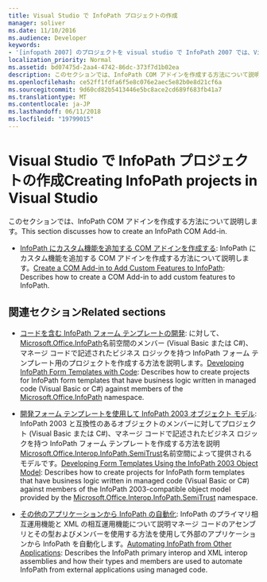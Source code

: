 ```yaml
---
title: Visual Studio で InfoPath プロジェクトの作成
manager: soliver
ms.date: 11/10/2016
ms.audience: Developer
keywords:
- '[infopath 2007] のプロジェクトを visual studio で InfoPath 2007 では、Visual Studio でプロジェクトを作成する作成します。'
localization_priority: Normal
ms.assetid: bd07475d-2aa4-4742-86dc-373f7d1b02ea
description: このセクションでは、InfoPath COM アドインを作成する方法について説明します。
ms.openlocfilehash: ce52ff1fdfa6f5e8c076e2aec5e82b0e8d21cf6a
ms.sourcegitcommit: 9d60cd82b5413446e5bc8ace2cd689f683fb41a7
ms.translationtype: MT
ms.contentlocale: ja-JP
ms.lasthandoff: 06/11/2018
ms.locfileid: "19799015"
---
```

# <a name="creating-infopath-projects-in-visual-studio"></a><span data-ttu-id="4a463-104">Visual Studio で InfoPath プロジェクトの作成</span><span class="sxs-lookup"><span data-stu-id="4a463-104">Creating InfoPath projects in Visual Studio</span></span>

<span data-ttu-id="4a463-105">このセクションでは、InfoPath COM アドインを作成する方法について説明します。</span><span class="sxs-lookup"><span data-stu-id="4a463-105">This section discusses how to create an InfoPath COM Add-in.</span></span> 

- <span data-ttu-id="4a463-106">[InfoPath にカスタム機能を追加する COM アドインを作成する](how-to-create-a-com-add-in-to-add-custom-features-to-infopath.md): InfoPath にカスタム機能を追加する COM アドインを作成する方法について説明します。</span><span class="sxs-lookup"><span data-stu-id="4a463-106">[Create a COM Add-in to Add Custom Features to InfoPath](how-to-create-a-com-add-in-to-add-custom-features-to-infopath.md): Describes how to create a COM Add-in to add custom features to InfoPath.</span></span>
    
## <a name="related-sections"></a><span data-ttu-id="4a463-107">関連セクション</span><span class="sxs-lookup"><span data-stu-id="4a463-107">Related sections</span></span>

- <span data-ttu-id="4a463-108">[コードを含む InfoPath フォーム テンプレートの開発](http://msdn.microsoft.com/library/b43ada73-349d-498f-a8bb-e8fd5020d207%28Office.15%29.aspx): に対して、 [Microsoft.Office.InfoPath](https://msdn.microsoft.com/library/Microsoft.Office.InfoPath.aspx)名前空間のメンバー (Visual Basic または C#)、マネージ コードで記述されたビジネス ロジックを持つ InfoPath フォーム テンプレート用のプロジェクトを作成する方法を説明します。</span><span class="sxs-lookup"><span data-stu-id="4a463-108">[Developing InfoPath Form Templates with Code](http://msdn.microsoft.com/library/b43ada73-349d-498f-a8bb-e8fd5020d207%28Office.15%29.aspx): Describes how to create projects for InfoPath form templates that have business logic written in managed code (Visual Basic or C#) against members of the [Microsoft.Office.InfoPath](https://msdn.microsoft.com/library/Microsoft.Office.InfoPath.aspx) namespace.</span></span> 
    
- <span data-ttu-id="4a463-109">[開発フォーム テンプレートを使用して InfoPath 2003 オブジェクト モデル](http://msdn.microsoft.com/library/c74cbcd0-4fe6-4eb7-a05c-f61e1868c42b%28Office.15%29.aspx): InfoPath 2003 と互換性のあるオブジェクトのメンバーに対してプロジェクト (Visual Basic または C#)、マネージ コードで記述されたビジネス ロジックを持つ InfoPath フォーム テンプレートを作成する方法を説明[Microsoft.Office.Interop.InfoPath.SemiTrust](https://msdn.microsoft.com/library/Microsoft.Office.Interop.InfoPath.SemiTrust.aspx)名前空間によって提供されるモデルです。</span><span class="sxs-lookup"><span data-stu-id="4a463-109">[Developing Form Templates Using the InfoPath 2003 Object Model](http://msdn.microsoft.com/library/c74cbcd0-4fe6-4eb7-a05c-f61e1868c42b%28Office.15%29.aspx): Describes how to create projects for InfoPath form templates that have business logic written in managed code (Visual Basic or C#) against members of the InfoPath 2003-compatible object model provided by the [Microsoft.Office.Interop.InfoPath.SemiTrust](https://msdn.microsoft.com/library/Microsoft.Office.Interop.InfoPath.SemiTrust.aspx) namespace.</span></span> 
    
- <span data-ttu-id="4a463-110">[その他のアプリケーションから InfoPath の自動化](automating-infopath-from-other-applications.md): InfoPath のプライマリ相互運用機能と XML の相互運用機能について説明マネージ コードのアセンブリとその型およびメンバーを使用する方法を使用して外部のアプリケーションから InfoPath を自動化します。</span><span class="sxs-lookup"><span data-stu-id="4a463-110">[Automating InfoPath from Other Applications](automating-infopath-from-other-applications.md): Describes the InfoPath primary interop and XML interop assemblies and how their types and members are used to automate InfoPath from external applications using managed code.</span></span>
    

